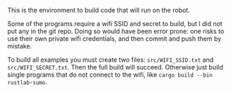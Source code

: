This is the environment to build code that will run on the robot.

Some of the programs require a wifi SSID and secret to build, but I did not put any in the git repo.
Doing so would have been error prone: one risks to use their own private wifi credentials, and then commit and push them by mistake.

To build all examples you must create two files: `src/WIFI_SSID.txt` and `src/WIFI_SECRET.txt`.
Then the full build will succeed.
Otherwise just build single programs that do not connect to the wifi, like `cargo build --bin rustlab-sumo`.
